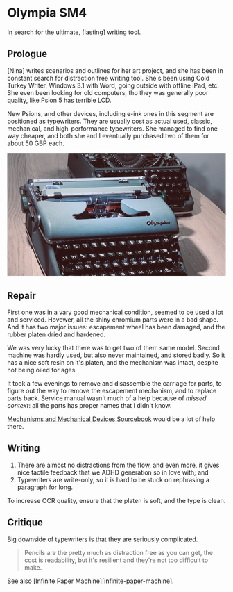 # Olympia SM4

In search for the ultimate, [lasting] writing tool.

## Prologue

[Nina] writes scenarios and outlines for her art project, and she has been in constant search for distraction free writing tool. She's been using Cold Turkey Writer, Windows 3.1 with Word, going outside with offline iPad, etc. She even been looking for old computers, tho they was generally poor quality, like Psion 5 has terrible LCD. 

New Psions, and other devices, including e-ink ones in this segment are positioned as typewriters. They are usually cost as actual used, classic, mechanical, and high-performance typewriters. She managed to find one way cheaper, and both she and I eventually purchased two of them for about 50 GBP each.

![Photo of two typewriters.](../assets/olympia-sm4-repaired-and-donor.jpeg "Olympia SM4 with British and Polish keyboards.")

## Repair

First one was in a vary good mechanical condition, seemed to be used a lot and serviced. Hovewer, all the shiny chromium parts were in a bad shape. And it has two major issues: escapement wheel has been damaged, and the rubber platen dried and hardened.

We was very lucky that there was to get two of them same model. Second machine was hardly used, but also never maintained, and stored badly. So it has a nice soft resin on it's platen, and the mechanism was intact, despite not being oiled for ages. 

It took a few evenings to remove and disassemble the carriage for parts, to figure out the way to remove the escapement mechanism, and to replace parts back. Service manual wasn't much of a help because of *missed context*: all the parts has proper names that I didn't know.

[Mechanisms and Mechanical Devices Sourcebook](../assets/Mechanisms_and_Mechanical_Devices_Source.ris) would be a lot of help there.

## Writing

1. There are almost no distractions from the flow, and even more, it gives nice tactile feedback that we ADHD generation so in love with; and
2. Typewriters are write-only, so it is hard to be stuck on rephrasing a paragraph for long.

To increase OCR quality, ensure that the platen is soft, and the type is clean.

## Critique

Big downside of typewriters is that they are seriously complicated. 

> Pencils are the pretty much as distraction free as you can get, the cost is readability, but it's resilient and they're not too difficult to make.

See also [Infinite Paper Machine][infinite-paper-machine].
